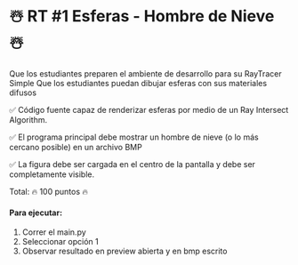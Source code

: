 # ☃️  RT #1 Esferas - Hombre de Nieve  ☃️
Que los estudiantes preparen el ambiente de desarrollo para su RayTracer Simple
Que los estudiantes puedan dibujar esferas con sus materiales difusos


✅ Código fuente capaz de renderizar esferas por medio de un Ray Intersect Algorithm.

✅ El programa principal debe mostrar un hombre de nieve (o lo más cercano posible) en un archivo BMP

✅ La figura debe ser cargada en el centro de la pantalla y debe ser completamente visible.


Total: 🔥 100 puntos 🔥

#### Para ejecutar:
1. Correr el main.py
2. Seleccionar opción 1
3. Observar resultado en preview abierta y en bmp escrito
